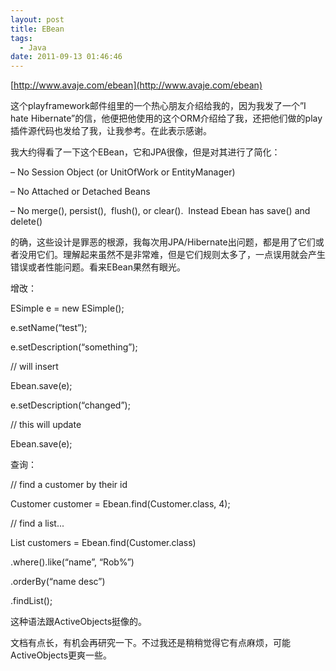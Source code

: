 ```yaml
---
layout: post
title: EBean
tags:
  - Java
date: 2011-09-13 01:46:46
---
```


[http://www.avaje.com/ebean](http://www.avaje.com/ebean)

这个playframework邮件组里的一个热心朋友介绍给我的，因为我发了一个&#8221;I hate Hibernate&#8221;的信，他便把他使用的这个ORM介绍给了我，还把他们做的play插件源代码也发给了我，让我参考。在此表示感谢。

我大约得看了一下这个EBean，它和JPA很像，但是对其进行了简化：

– No Session Object (or UnitOfWork or EntityManager)

– No Attached or Detached Beans

– No merge(), persist(),  flush(), or clear().  Instead Ebean has save() and delete()

的确，这些设计是罪恶的根源，我每次用JPA/Hibernate出问题，都是用了它们或者没用它们。理解起来虽然不是非常难，但是它们规则太多了，一点误用就会产生错误或者性能问题。看来EBean果然有眼光。<span id="more-97"></span>

增改：

ESimple e = new ESimple();

e.setName(&#8220;test&#8221;);

e.setDescription(&#8220;something&#8221;);

// will insert

Ebean.save(e);

e.setDescription(&#8220;changed&#8221;);

// this will update

Ebean.save(e);

查询：

// find a customer by their id

Customer customer = Ebean.find(Customer.class, 4);

// find a list...

List<Customer> customers = Ebean.find(Customer.class)

.where().like(&#8220;name&#8221;, &#8220;Rob%&#8221;)

.orderBy(&#8220;name desc&#8221;)

.findList();

这种语法跟ActiveObjects挺像的。

文档有点长，有机会再研究一下。不过我还是稍稍觉得它有点麻烦，可能ActiveObjects更爽一些。